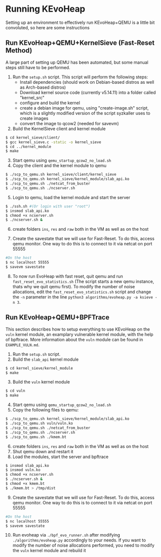 # Running KEvoHeap
Setting up an environment to effectively run KEvoHeap+QEMU is a little bit convoluted, so here are some instructions

## Run KEvoHeap+QEMU+KernelSieve (Fast-Reset Method)
A large part of setting up QEMU has been automated, but some manual steps still have to be performed.

1. Run the `setup.sh` script. This script will perform the following steps:
    - Install dependencies (should work on Debian-based distros as well as Arch-based distros)
    - Download kernel source code (currently v5.14.11) into a folder called "kernel_src"
    - configure and build the kernel
    - create a debian image for qemu, using "create-image.sh" script, which is a slightly modified version of the script syzkaller uses to create images
    - convert the image to qcow2 (needed for savevm)
2. Build the KernelSieve client and kernel module
```bash
$ cd kernel_sieve/client/
$ gcc kernel_sieve.c -static -o kernel_sieve
$ cd ../kernel_module
$ make
```
3. Start qemu using `qemu_startup_qcow2_no_load.sh`
4. Copy the client and the kernel module to qemu
```bash
$ ./scp_to_qemu.sh kernel_sieve/client/kernel_sieve
$ ./scp_to_qemu.sh kernel_sieve/kernel_module/slab_api.ko
$ ./scp_to_qemu.sh ./netcat_from_buster
$ ./scp_to_qemu.sh ./ncserver.sh
```
5. Login to qemu, load the kernel module and start the server
```bash
$ ./ssh.sh #(Or login with user "root")
$ insmod slab_api.ko
$ chmod +x ncserver.sh
$ ./ncserver.sh &
```

6. create folders `ins`, `res` and `raw` both in the VM as well as on the host

7. Create the savestate that we will use for Fast-Reset. To do this, access qemu monitor. One way to do this is to connect to it via netcat on port 55555
```bash
#On the host
$ nc localhost 55555
$ savevm savestate
```
8. To now run EvoHeap with fast reset, quit qemu and run `fast_reset_evo_statistics.sh` (The script starts a new qemu instance, thats why we quit qemu first). To modify the number of noise allocations, edit the `fast_reset_evo_statistics.sh` script and change the `-n` parameter in the line `python3 algorithms/evoheap.py -a ksieve -n 3`.


## Run KEvoHeap+QEMU+BPFTrace
This section describes how to setup everything to use KEvoHeap on the `vuln` kernel module, an examplary vulnerable kernel module, with the help of bpftrace. More information about the `vuln` module can be found in `EXAMPLE_VULN.md`.

1. Run the `setup.sh` script.
2. Build the `slab_api` kernel module
```bash
$ cd kernel_sieve/kernel_module
$ make
```
3. Build the `vuln` kernel module
```bash
$ cd vuln
$ make
```
4. Start qemu using `qemu_startup_qcow2_no_load.sh`
5. Copy the following files to qemu:
```bash
$ ./scp_to_qemu.sh kernel_sieve/kernel_module/slab_api.ko
$ ./scp_to_qemu.sh vuln/vuln.ko
$ ./scp_to_qemu.sh ./netcat_from_buster
$ ./scp_to_qemu.sh ./ncserver.sh
$ ./scp_to_qemu.sh ./kmem.bt
```
6. create folders `ins`, `res` and `raw` both in the VM as well as on the host
7. Shut qemu down and restart it
8. Load the modules, start the server and bpftrace
```bash
$ insmod slab_api.ko
$ insmod vuln.ko
$ chmod +x ncserver.sh
$ ./ncserver.sh &
$ chmod +x kmem.bt
$ ./kmem.bt > /tmp/dist
```
9. Create the savestate that we will use for Fast-Reset. To do this, access qemu monitor. One way to do this is to connect to it via netcat on port 55555
```bash
#On the host
$ nc localhost 55555
$ savevm savestate
```
10. Run evoheap via `./bpf_evo_runner.sh` after modifying `./algorithms/evoheap.py` accordingly to your needs. If you want to modify the number of noise allocations performed, you need to modify the `vuln` kernel module and rebuild it
